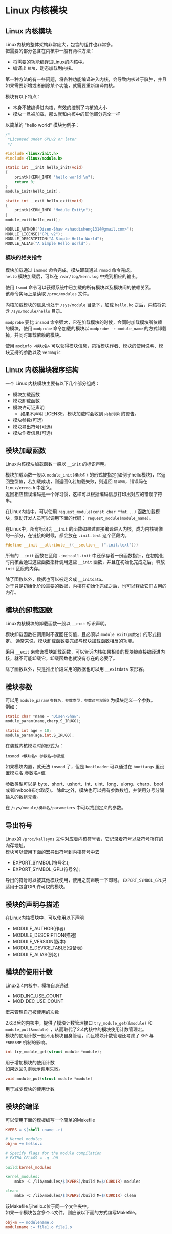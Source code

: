 # Linux 内核模块
## Linux 内核模块
Linux内核的整体架构非常庞大，包含的组件也非常多。  
把需要的部分包含在内核中一般有两种方法：  
+ 将需要的功能编译进Linux的内核中。
+ 编译出 `模块`，动态加载到内核。

第一种方法的有一些问题，将各种功能编译进入内核，会导致内核过于臃肿，并且如果需要新增或者删除某个功能，就需要重新编译内核。

模块有以下特点：  
+ 本身不被编译进内核，有效的控制了内核的大小
+ 模块一旦被加载，那么就和内核中的其他部分完全一样

以简单的 "hello world" 模块为例子：  

```c 
/*
 *Licensed under GPLv2 or later
 */

#include <linux/init.h> 
#include <linux/module.h>

static int __init hello_init(void)
{
	printk(KERN_INFO "hello world \n");
	return 0;
}
module_init(hello_init);

static int __exit hello_exit(void)
{
	printk(KERN_INFO "Module Exit\n");
}
module_exit(hello_exit);

MODULE_AUTHOR("Disen-Shaw <shaodisheng1314@gmail.com>");
MODULE_LICENSE("GPL v2");
MODULE_DESCRIPTION("A Simple Hello World");
MODULE_ALIAS("A Simple Hello World");
```

### 模块的相关指令
模块加载通过 `insmod` 命令完成，模块卸载通过 `rmmod` 命令完成。  
`hello` 模块加载后，可以在 `/var/log/kern.log` 中找到相应的输出。  

使用 `lsmod` 命令可以获得系统中已加载的所有模块以及模块间的依赖关系。  
该命令实际上是读取 `/proc/modules` 文件。

内核加载模块的信息也处于 `/sys/module` 目录下，加载 `hello.ko` 之后，内核将包含 `/sys/module/hello` 目录。

`modprobe` 要比 `insmod` 命令强大，它在加载模块的时候，会同时加载模块所依赖的模块，使用 `modprobe` 命令加载的模块以 `modprobe -r module_name` 的方式卸载掉，并同时卸载依赖的模块。  

使用 `modinfo <模块名>` 可以获得模块信息，包括模块作者、模块的使用说明、模块支持的参数以及 `vermagic`

## Linux 内核模块程序结构
一个 Linux 内核模块主要有以下几个部分组成：  
+ 模块加载函数
+ 模块卸载函数
+ 模块许可证声明
	+ 如果不声明 LICENSE，模块加载时会收到 `内核污染` 的警告。
+ 模块参数(可选)
+ 模块导出符号(可选)
+ 模块作者信息(可选)


## 模块加载函数
Linux内核模块加载函数一般以 `__init` 的标识声明。  

模块加载函数一般以 `module_init(模块名)` 的形式被指定(如例子hello模块)，它返回整型值，若加载成功，则返回0,若加载失败，则返回 `错误码`，错误码在 `linux/errno.h` 中定义。  
返回相应错误编码是一个好习惯，这样可以根据编码信息打印出对应的错误字符串。  

在Linux内核中，可以使用 `request_module(const char *fmt...)` 函数加载模块，驱动开发人员可以调用下面的代码： `request_module(module_name)`。

在Linux中，所有标识为 `__init` 的函数如果过直接编译进入内核，成为内核镜像的一部分，在链接的时候，都会放在 `.init.text` 这个区段内。

```c
#define __init __attribute__((__section__ (".init.text")))
```

所有的 `__init` 函数在区段 `.initcall.init` 中还保存着一份函数指针，在初始化时内核会通过这些函数指针调用这些 `__init` 函数，并且在初始化完成之后，释放 `init` 区段的内存。

除了函数以外，数据也可以被定义成 `__initdata`。  
对于只是初始化阶段需要的数据，内核在初始化完成之后，也可以释放它们占用的内存。

## 模块的卸载函数
Linux内核模块的卸载函数一般以 `__exit` 标识声明。

模块卸载函数在调用时不返回任何值，且必须以 `module_exit(函数名)` 的形式指定。
通常来说，模块卸载函数要完成与模块加载函数相反的功能。

采用 `__exit` 来修饰模块卸载函数，可以告诉内核如果相关的模块被直接编译进内核，就不可能卸载它，卸载函数也就没有存在的必要了。

除了函数以外，只是推出阶段采用的数据也可以用 `__exitdata` 来形容。

## 模块参数
可以用 `module_param(参数名，参数类型，参数读写权限)` 为模块定义一个参数。  
例如：  
```c
static char *name = "Disen-Shaw";
module_param(name,charp,S_IRUGO);

static int age = 10;
module_param(age,int,S_IRUGO);
```

在装载内核模块时的形式为：  

```shell
insmod <模块名> 参数名=参数值 
```
如果模块内置，就无法 `insmod` 了，但是 `bootloader` 可以通过在 `boottargs` 里设置模块名.参数名=值

参数类型可以是 byte、short、ushort、int、uint、long、ulong、charp、bool或者invbool(布尔取反)。
除此之外，模块也可以拥有参数数组，并使用分号分隔输入的数组元素。  

在 `/sys/module/模块名/parameters` 中可以找到定义的参数。

## 导出符号
Linux的 `/proc/kallsyms` 文件对应着内核符号表，它记录着符号以及符号所在的内存地址。  
模块可以使用下面的宏导出符号到内核符号中去
+ EXPORT_SYMBOL(符号名);
+ EXPORT_SYMBOL_GPL(符号名);

导出的符号可以被其他模块使用，使用之前声明一下即可。
`EXPORT_SYMBOL_GPL`只适用于包含GPL许可权的模块。  

## 模块的声明与描述
在Linux内核模块中，可以使用以下声明
+ MODULE_AUTHOR(作者) 
+ MODULE_DESCRIPTION(描述) 
+ MODULE_VERSION(版本) 
+ MODULE_DEVICE_TABLE(设备表)
+ MODULE_ALIAS(别名)

## 模块的使用计数
Linux2.4内核中，模块自身通过 
+ MOD_INC_USE_COUNT
+ MOD_DEC_USE_COUNT

宏来管理自己被使用的次数

2.6以后的内核中，提供了模块计数管理接口 `try_module_get(&module)` 和 `module_put(&module)` ，从而取代了2.4内核中的模块使用计数管理宏。  
模块的使用计数一般不用模块自身管理，而且模块计数管理还考虑了 `SMP` 与 `PREESMP` 机制的影响。

```c
int try_module_get(struct module *module);
```
用于增加模块的使用计数  
如果返回0,则表示调用失败。  

```c
void module_put(struct module *module)
```
用于减少模块的使用计数

## 模块的编译
可以使用下面的模板编写一个简单的Makefile  
```makefile
KVERS = $(shell uname -r)

# Kernel modules
obj-m += hello.c

# Specify flags for the module compilation
# EXTRA_CFLAGS = -g -O0

build:kernel_modules

kernel_modules:
	make -C /lib/modules/$(KVERS)/build M=$(CURDIR) modules
	
clean:
	make -C /lib/modules/$(KVERS)/build M=$(CURDIR) clean
```

该Makefile与hello.c位于同一个文件夹中。  
如果一个模块包含多个.c文件，则应该以下面的方式编写Makefile。

```makefile
obj-m += modulename.o
modulename := file1.o file2.o
```
